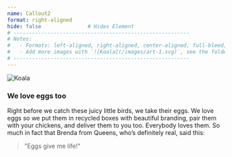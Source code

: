 ```yaml
---
name: Callout2
format: right-aligned
hide: false               # Hides Element
# ---------------------------------------------------------
# Notes:
#   - Formats: left-aligned, right-aligned, center-aligned, full-bleed, big-numbers
#   - Add more images with `![Koala](/images/art-1.svg)`, see the folder: static/images
# ---------------------------------------------------------
---
```


<section>

![Koala](/images/coop-1.png)

</section>

<section>

### We love eggs too

Right before we catch these juicy little birds, we take their eggs. We love eggs so we put them in recycled boxes with beautiful branding, pair them with your chickens, and deliver them to you too. Everybody loves them. So much in fact that Brenda from Queens, who’s definitely real, said this:

> "Eggs give me life!"

</section>
